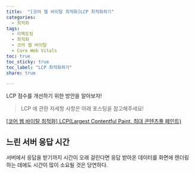 ```yaml
---
title:  "[코어 웹 바이탈 최적화]LCP 최적화하기"
categories: 
  - 최적화
tags:
  - 리팩토링
  - 최적화
  - 코어 웹 바이탈
  - Core Web Vitals
toc: true
toc_sticky: true
toc_label: "LCP 최적화하기"
share: true

---
```


LCP 점수를 개선하기 위한 방안을 알아보자!

> LCP 에 관한 자세항 사항은 아래 포스팅을 참고해주세요!

[[코어 웹 바이탈 최적화] LCP(Largest Contentful Paint, 최대 콘텐츠풀 페인트)](https://hjk329.github.io/%EB%A6%AC%ED%8C%A9%ED%86%A0%EB%A7%81/%EC%B5%9C%EC%A0%81%ED%99%94/%EC%BD%94%EC%96%B4%20%EC%9B%B9%20%EB%B0%94%EC%9D%B4%ED%83%88/lcp/)

## 느린 서버 응답 시간
서버에서 응답을 받기까지 시간이 오래 걸린다면 응답 받아온 데이터를 화면에 렌더링 하는 데에도 시간이 많이 소요될 것은 당연하다. <br>
